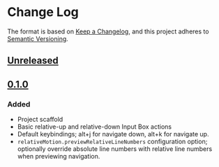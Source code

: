# Change Log

The format is based on [Keep a Changelog](https://keepachangelog.com/en/1.0.0/),
and this project adheres to [Semantic Versioning](https://semver.org/spec/v2.0.0.html).

## [Unreleased]

## [0.1.0]

### Added

- Project scaffold
- Basic relative-up and relative-down Input Box actions
- Default keybindings; alt+j for navigate down, alt+k for navigate up.
- `relativeMotion.previewRelativeLineNumbers` configuration option; optionally
  override absolute line numbers with relative line numbers when
  previewing navigation.


[Unreleased]: https://github.com/pyrrho/vscode-relative-motion/compare/v0.1.0...HEAD
[0.1.0]: https://github.com/pyrrho/vscode-relative-motion/releases/tag/v0.1.0